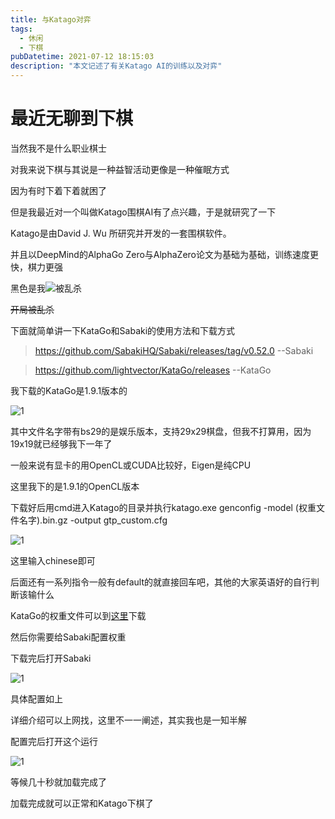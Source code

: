 ```yaml
---
title: 与Katago对弈
tags: 
  - 休闲
  - 下棋
pubDatetime: 2021-07-12 18:15:03
description: "本文记述了有关Katago AI的训练以及对弈"
---
```

# 最近无聊到下棋

当然我不是什么职业棋士

对我来说下棋与其说是一种益智活动更像是一种催眠方式

因为有时下着下着就困了

但是我最近对一个叫做Katago围棋AI有了点兴趣，于是就研究了一下

Katago是由David J. Wu 所研究并开发的一套围棋软件。

并且以DeepMind的AlphaGo Zero与AlphaZero论文为基础为基础，训练速度更快，棋力更强

黑色是我![被乱杀](/images/28.png)

~~开局被乱杀~~

下面就简单讲一下KataGo和Sabaki的使用方法和下载方式

> https://github.com/SabakiHQ/Sabaki/releases/tag/v0.52.0  --Sabaki

> https://github.com/lightvector/KataGo/releases  --KataGo

我下载的KataGo是1.9.1版本的

![1](/images/29.png)

其中文件名字带有bs29的是娱乐版本，支持29x29棋盘，但我不打算用，因为19x19就已经够我下一年了

一般来说有显卡的用OpenCL或CUDA比较好，Eigen是纯CPU

这里我下的是1.9.1的OpenCL版本

下载好后用cmd进入Katago的目录并执行katago.exe genconfig -model (权重文件名字).bin.gz -output gtp_custom.cfg

![1](/images/17.png)

这里输入chinese即可

后面还有一系列指令一般有default的就直接回车吧，其他的大家英语好的自行判断该输什么

KataGo的权重文件可以到[这里](https://katagotraining.org/networks/)下载

然后你需要给Sabaki配置权重

下载完后打开Sabaki

![1](/images/30.png)

具体配置如上

详细介绍可以上网找，这里不一一阐述，其实我也是一知半解

配置完后打开这个运行

![1](/images/31.png)

等候几十秒就加载完成了

加载完成就可以正常和Katago下棋了
